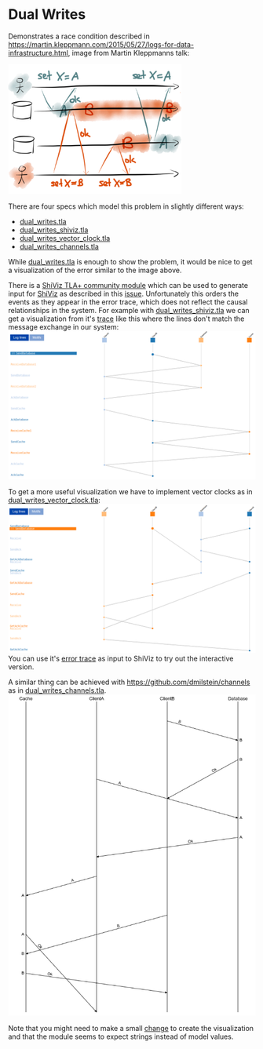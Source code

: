 # Dual Writes

Demonstrates a race condition described in https://martin.kleppmann.com/2015/05/27/logs-for-data-infrastructure.html, image from Martin Kleppmanns talk:

<img src="images/logs-11.png" width="70%">

There are four specs which model this problem in slightly different ways:
* [dual_writes.tla](simple/dual_writes.tla)
* [dual_writes_shiviz.tla](shiviz/dual_writes_shiviz.tla)
* [dual_writes_vector_clock.tla](vector_clock/dual_writes_vector_clock.tla)
* [dual_writes_channels.tla](channels/dual_writes_channels.tla)

While [dual_writes.tla](simple/dual_writes.tla) is enough to show the problem, it would be nice to get a visualization of the error similar to the image above.

There is a [ShiViz TLA+ community module](https://github.com/tlaplus/CommunityModules/blob/master/modules/ShiViz.tla) which can be used to generate input for [ShiViz](https://bestchai.bitbucket.io/shiviz/) as described in this [issue](https://github.com/tlaplus/tlaplus/issues/267#issuecomment-481951259).  Unfortunately this orders the events as they appear in the error trace, which does not reflect the causal relationships in the system. For example with [dual_writes_shiviz.tla](shiviz/dual_writes_shiviz.tla)
we can get a visualization from it's [trace](shiviz/traces/bad_trace.txt) like this where the lines don't match the message exchange in our system:
![bad trace](images/bad_trace.png)

To get a more useful visualization we have to implement vector clocks as in [dual_writes_vector_clock.tla](vector_clock/dual_writes_vector_clock.tla):
![good trace](images/good_trace.png)
You can use it's [error trace](shiviz/traces/dual_writes_vector_clock.out) as input to ShiViz to try out the interactive version.

A similar thing can be achieved with https://github.com/dmilstein/channels as in [dual_writes_channels.tla](channels/dual_writes_channels.tla).
![trace](images/channels_timeline.png)

Note that you might need to make a small [change](https://github.com/dmilstein/channels/pull/3) to create the visualization and that the module seems to expect strings instead of model values.
